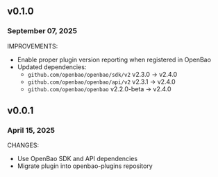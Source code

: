 ## v0.1.0
### September 07, 2025

IMPROVEMENTS:

* Enable proper plugin version reporting when registered in OpenBao
* Updated dependencies:
  * `github.com/openbao/openbao/sdk/v2` v2.3.0 -> v2.4.0
  * `github.com/openbao/openbao/api/v2` v2.3.1 -> v2.4.0
  * `github.com/openbao/openbao` v2.2.0-beta -> v2.4.0

## v0.0.1
### April 15, 2025

CHANGES:

* Use OpenBao SDK and API dependencies
* Migrate plugin into openbao-plugins repository
